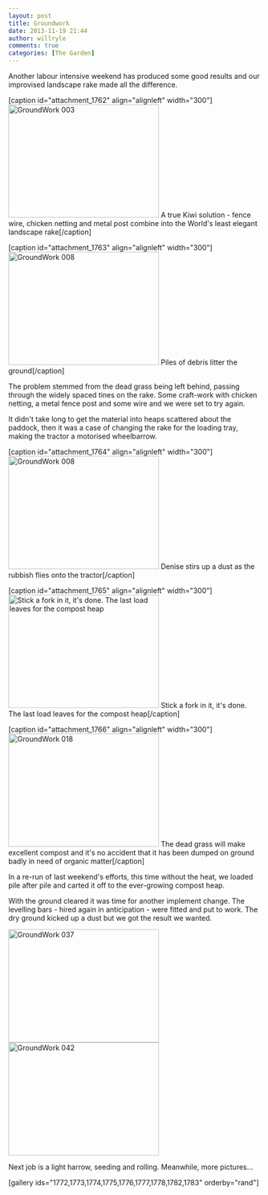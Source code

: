 ```yaml
---
layout: post
title: Groundwork
date: 2013-11-19 21:44
author: willryle
comments: true
categories: [The Garden]
---
```

Another labour intensive weekend has produced some good results and our improvised landscape rake made all the difference.

<!--more-->

[caption id="attachment_1762" align="alignleft" width="300"]<a href="http://willryle.files.wordpress.com/2013/11/groundwork-003.jpg" target="_blank"><img class="size-medium wp-image-1762" alt="GroundWork 003" src="http://willryle.files.wordpress.com/2013/11/groundwork-003.jpg?w=300" width="300" height="225" /></a> A true Kiwi solution - fence wire, chicken netting and metal post combine into the World's least elegant landscape rake[/caption]

[caption id="attachment_1763" align="alignleft" width="300"]<a href="http://willryle.files.wordpress.com/2013/11/groundwork-008.jpg" target="_blank"><img class="size-medium wp-image-1763 " alt="GroundWork 008" src="http://willryle.files.wordpress.com/2013/11/groundwork-008.jpg?w=300" width="300" height="225" /></a> Piles of debris litter the ground[/caption]

The problem stemmed from the dead grass being left behind, passing through the widely spaced tines on the rake. Some craft-work with chicken netting, a metal fence post and some wire and we were set to try again.

It didn't take long to get the material into heaps scattered about the paddock, then it was a case of changing the rake for the loading tray, making the tractor a motorised wheelbarrow.

[caption id="attachment_1764" align="alignleft" width="300"]<a href="http://willryle.files.wordpress.com/2013/11/groundwork-0081.jpg" target="_blank"><img class="size-medium wp-image-1764 " alt="GroundWork 008" src="http://willryle.files.wordpress.com/2013/11/groundwork-0081.jpg?w=300" width="300" height="225" /></a> Denise stirs up a dust as the rubbish flies onto the tractor[/caption]

[caption id="attachment_1765" align="alignleft" width="300"]<a href="http://willryle.files.wordpress.com/2013/11/groundwork-015.jpg"><img class="size-medium wp-image-1765" alt="Stick a fork in it, it's done. The last load leaves for the compost heap" src="http://willryle.files.wordpress.com/2013/11/groundwork-015.jpg?w=300" width="300" height="225" /></a> Stick a fork in it, it's done. The last load leaves for the compost heap[/caption]

[caption id="attachment_1766" align="alignleft" width="300"]<a href="http://willryle.files.wordpress.com/2013/11/groundwork-0181.jpg" target="_blank"><img class="size-medium wp-image-1766" alt="GroundWork 018" src="http://willryle.files.wordpress.com/2013/11/groundwork-0181.jpg?w=300" width="300" height="225" /></a> The dead grass will make excellent compost and it's no accident that it has been dumped on ground badly in need of organic matter[/caption]

In a re-run of last weekend's efforts, this time without the heat, we loaded pile after pile and carted it off to the ever-growing compost heap.

With the ground cleared it was time for another implement change. The levelling bars - hired again in anticipation - were fitted and put to work. The dry ground kicked up a dust but we got the result we wanted.

<a href="http://willryle.files.wordpress.com/2013/11/groundwork-037.jpg"><img class="size-medium wp-image-1770 alignnone" alt="GroundWork 037" src="http://willryle.files.wordpress.com/2013/11/groundwork-037.jpg?w=300" width="300" height="225" /></a> <a href="http://willryle.files.wordpress.com/2013/11/groundwork-042.jpg"><img class="size-medium wp-image-1771 alignright" alt="GroundWork 042" src="http://willryle.files.wordpress.com/2013/11/groundwork-042.jpg?w=300" width="300" height="225" /></a>

Next job is a light harrow, seeding and rolling. Meanwhile, more pictures...

[gallery ids="1772,1773,1774,1775,1776,1777,1778,1782,1783" orderby="rand"]
